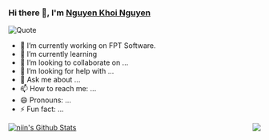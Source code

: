 ### Hi there 👋, I'm [Nguyen Khoi Nguyen](https://github.com/niinNguyen)
![Quote](https://github-readme-quotes.herokuapp.com/quote?theme=onedark&animation=grow_out_in&layout=default)

- 🔭 I’m currently working on FPT Software.
- 🌱 I’m currently learning 
- 👯 I’m looking to collaborate on ...
- 🤔 I’m looking for help with ...
- 💬 Ask me about ...
- 📫 How to reach me: ...
- 😄 Pronouns: ...
- ⚡ Fun fact: ...

<a href="https://github.com/niinNguyen">
<img align="center" alt="niin's Github Stats" src="https://github-readme-stats.codestackr.vercel.app/api?username=niinNguyen&show_icons=true&hide_border=true&count_private=true&include_all_commits=true&theme=radical" /></a>

<a href="https://github.com/niinNguyen">
  <img align="right" src="https://github-readme-stats.anuraghazra1.vercel.app/api/top-langs/?username=niinNguyen&layout=compact&theme=radical" />
</a>

